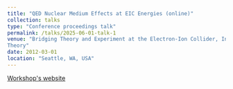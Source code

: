 ```yaml
---
title: "QED Nuclear Medium Effects at EIC Energies (online)"
collection: talks
type: "Conference proceedings talk"
permalink: /talks/2025-06-01-talk-1
venue: "Bridging Theory and Experiment at the Electron-Ion Collider, Institute for Nuclear
Theory"
date: 2012-03-01
location: "Seattle, WA, USA"
---
```


[Workshop's website](https://www.int.washington.edu/programs-and-workshops/int-10)
